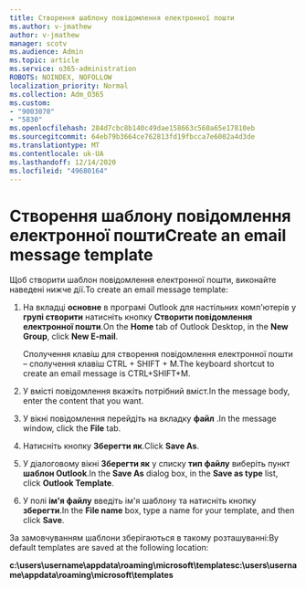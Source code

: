 ```yaml
---
title: Створення шаблону повідомлення електронної пошти
ms.author: v-jmathew
author: v-jmathew
manager: scotv
ms.audience: Admin
ms.topic: article
ms.service: o365-administration
ROBOTS: NOINDEX, NOFOLLOW
localization_priority: Normal
ms.collection: Adm_O365
ms.custom:
- "9003070"
- "5830"
ms.openlocfilehash: 284d7cbc8b140c49dae158663c560a65e17810eb
ms.sourcegitcommit: 64eb79b3664ce762813fd19fbcca7e6002a4d3de
ms.translationtype: MT
ms.contentlocale: uk-UA
ms.lasthandoff: 12/14/2020
ms.locfileid: "49680164"
---
```

# <a name="create-an-email-message-template"></a><span data-ttu-id="12d89-102">Створення шаблону повідомлення електронної пошти</span><span class="sxs-lookup"><span data-stu-id="12d89-102">Create an email message template</span></span>

<span data-ttu-id="12d89-103">Щоб створити шаблон повідомлення електронної пошти, виконайте наведені нижче дії.</span><span class="sxs-lookup"><span data-stu-id="12d89-103">To create an email message template:</span></span>

1. <span data-ttu-id="12d89-104">На вкладці **основне** в програмі Outlook для настільних комп'ютерів у **групі створити** натисніть кнопку **Створити повідомлення електронної пошти**.</span><span class="sxs-lookup"><span data-stu-id="12d89-104">On the **Home** tab of Outlook Desktop, in the **New Group**, click **New E-mail**.</span></span>

    <span data-ttu-id="12d89-105">Сполучення клавіш для створення повідомлення електронної пошти – сполучення клавіш CTRL + SHIFT + M.</span><span class="sxs-lookup"><span data-stu-id="12d89-105">The keyboard shortcut to create an email message is CTRL+SHIFT+M.</span></span>

2. <span data-ttu-id="12d89-106">У вмісті повідомлення вкажіть потрібний вміст.</span><span class="sxs-lookup"><span data-stu-id="12d89-106">In the message body, enter the content that you want.</span></span>
3. <span data-ttu-id="12d89-107">У вікні повідомлення перейдіть на вкладку **файл** .</span><span class="sxs-lookup"><span data-stu-id="12d89-107">In the message window, click the **File** tab.</span></span>
4. <span data-ttu-id="12d89-108">Натисніть кнопку **Зберегти як**.</span><span class="sxs-lookup"><span data-stu-id="12d89-108">Click **Save As**.</span></span>
5. <span data-ttu-id="12d89-109">У діалоговому вікні **Зберегти як** у списку **тип файлу** виберіть пункт **шаблон Outlook**.</span><span class="sxs-lookup"><span data-stu-id="12d89-109">In the **Save As** dialog box, in the **Save as type** list, click **Outlook Template**.</span></span>
6. <span data-ttu-id="12d89-110">У полі **ім'я файлу** введіть ім'я шаблону та натисніть кнопку **зберегти**.</span><span class="sxs-lookup"><span data-stu-id="12d89-110">In the **File name** box, type a name for your template, and then click **Save**.</span></span>

<span data-ttu-id="12d89-111">За замовчуванням шаблони зберігаються в такому розташуванні:</span><span class="sxs-lookup"><span data-stu-id="12d89-111">By default templates are saved at the following location:</span></span>

<span data-ttu-id="12d89-112">**c:\users\username\appdata\roaming\microsoft\templates**</span><span class="sxs-lookup"><span data-stu-id="12d89-112">**c:\users\username\appdata\roaming\microsoft\templates**</span></span>
